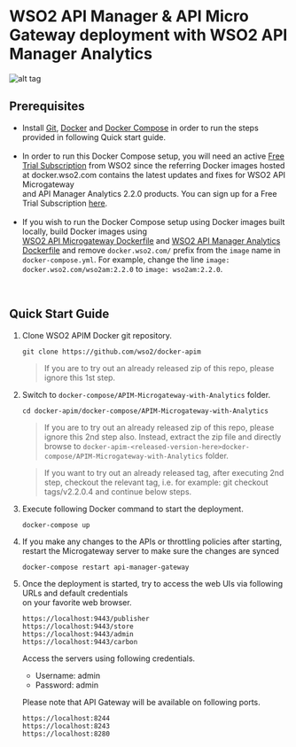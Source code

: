 # WSO2 API Manager & API Micro Gateway deployment with WSO2 API Manager Analytics

![alt tag](deployment-diagram.png)

## Prerequisites

 * Install [Git](https://git-scm.com/book/en/v2/Getting-Started-Installing-Git), [Docker](https://www.docker.com/get-docker) and [Docker Compose](https://docs.docker.com/compose/install/#install-compose)
   in order to run the steps provided in following Quick start guide. <br><br>
 * In order to run this Docker Compose setup, you will need an active [Free Trial Subscription](https://wso2.com/free-trial-subscription) 
   from WSO2 since the referring Docker images hosted at docker.wso2.com contains the latest updates and fixes for WSO2 API Microgateway <br>and 
   API Manager Analytics 2.2.0 products. You can sign up for a Free Trial Subscription [here](https://wso2.com/free-trial-subscription). <br><br>
 * If you wish to run the Docker Compose setup using Docker images built locally, build Docker images using <br> [WSO2 API Microgateway Dockerfile](../../dockerfiles/microgateway/README.md) and [WSO2 API Manager Analytics Dockerfile](../../dockerfiles/apim-analytics/README.md) and remove `docker.wso2.com/` prefix from the `image` name in `docker-compose.yml`.
   For example, change the line `image: docker.wso2.com/wso2am:2.2.0` to `image: wso2am:2.2.0`. <br>
  
<br>

## Quick Start Guide

1. Clone WSO2 APIM Docker git repository.
   ```
   git clone https://github.com/wso2/docker-apim
   ```
   > If you are to try out an already released zip of this repo, please ignore this 1st step. 
   
2. Switch to `docker-compose/APIM-Microgateway-with-Analytics` folder.
   ```
   cd docker-apim/docker-compose/APIM-Microgateway-with-Analytics
   ```
   > If you are to try out an already released zip of this repo, please ignore this 2nd step also. 
    Instead, extract the zip file and directly browse to `docker-apim-<released-version-here>docker-compose/APIM-Microgateway-with-Analytics` folder. 
     
   > If you want to try out an already released tag, after executing 2nd step, checkout the relevant tag, 
    i.e. for example: git checkout tags/v2.2.0.4 and continue below steps.

3. Execute following Docker command to start the deployment.
   ```
   docker-compose up
   ```

4. If you make any changes to the APIs or throttling policies after starting, restart the Microgateway server to make sure the changes are synced 
   ```
   docker-compose restart api-manager-gateway
   ```
   
5. Once the deployment is started, try to access the web UIs via following URLs and default credentials <br> 
   on your favorite web browser.

   ```
   https://localhost:9443/publisher
   https://localhost:9443/store
   https://localhost:9443/admin
   https://localhost:9443/carbon
   ```
   Access the servers using following credentials.
   
   * Username: admin <br>
   * Password: admin

   Please note that API Gateway will be available on following ports.
   ```
   https://localhost:8244
   https://localhost:8243
   https://localhost:8280
   ```
   
